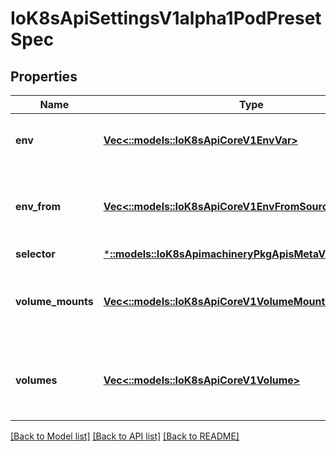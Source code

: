 # IoK8sApiSettingsV1alpha1PodPresetSpec

## Properties
Name | Type | Description | Notes
------------ | ------------- | ------------- | -------------
**env** | [**Vec<::models::IoK8sApiCoreV1EnvVar>**](io.k8s.api.core.v1.EnvVar.md) | Env defines the collection of EnvVar to inject into containers. | [optional] 
**env_from** | [**Vec<::models::IoK8sApiCoreV1EnvFromSource>**](io.k8s.api.core.v1.EnvFromSource.md) | EnvFrom defines the collection of EnvFromSource to inject into containers. | [optional] 
**selector** | [***::models::IoK8sApimachineryPkgApisMetaV1LabelSelector**](io.k8s.apimachinery.pkg.apis.meta.v1.LabelSelector.md) |  | [optional] 
**volume_mounts** | [**Vec<::models::IoK8sApiCoreV1VolumeMount>**](io.k8s.api.core.v1.VolumeMount.md) | VolumeMounts defines the collection of VolumeMount to inject into containers. | [optional] 
**volumes** | [**Vec<::models::IoK8sApiCoreV1Volume>**](io.k8s.api.core.v1.Volume.md) | Volumes defines the collection of Volume to inject into the pod. | [optional] 

[[Back to Model list]](../README.md#documentation-for-models) [[Back to API list]](../README.md#documentation-for-api-endpoints) [[Back to README]](../README.md)


